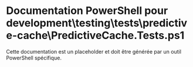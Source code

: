 # Documentation PowerShell pour development\testing\tests\predictive-cache\PredictiveCache.Tests.ps1

Cette documentation est un placeholder et doit être générée par un outil PowerShell spécifique.
